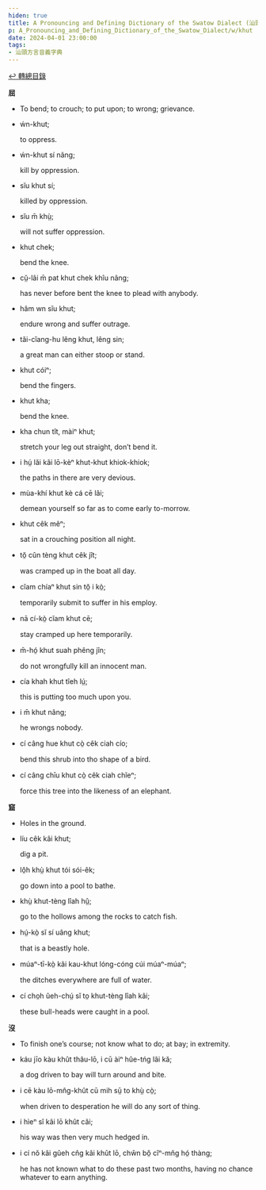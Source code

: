 ```yaml
---
hiden: true
title: A Pronouncing and Defining Dictionary of the Swatow Dialect (汕頭方言音義字典) / khut
p: A_Pronouncing_and_Defining_Dictionary_of_the_Swatow_Dialect/w/khut
date: 2024-04-01 23:00:00
tags: 
- 汕頭方言音義字典
---
```


[↩️ 轉總目錄](/A_Pronouncing_and_Defining_Dictionary_of_the_Swatow_Dialect)


**屈**
- To bend; to crouch; to put upon; to wrong; grievance.

- ẃn-khut;

  to oppress.

- ẃn-khut sí nâng;

  kill by oppression.

- sĭu khut sí;

  killed by oppression.

- sĭu m̄ khṳ̀;

  will not suffer oppression.

- khut chek;

  bend the knee.

- cṳ̆-lâi m̄ pat khut chek khîu nâng;

  has never before bent the knee to plead with anybody.

- hâm wn sĭu khut;

  endure wrong and suffer outrage.

- tăi-cĭang-hu lêng khut, lêng sin;

  a great man can either stoop or stand.

- khut cóiⁿ;

  bend the fingers.

- khut kha;

  bend the knee.

- kha chun tît, màiⁿ khut;

  stretch your leg out straight, don’t bend it.

- i hṳ́ lăi kâi lō-kèⁿ khut-khut khiok-khiok;

  the paths in there are very devious.

- mùa-khí khut kè cá cē lâi;

  demean yourself so far as to come early to-morrow.

- khut cêk mêⁿ;

  sat in a crouching position all night.

- tŏ̤ cûn tèng khut cêk jît;

  was cramped up in the boat all day.

- cĭam chíaⁿ khut sin tŏ̤ i kò̤;

  temporarily submit to suffer in his employ.

- nā cí-kò̤ cĭam khut cē;

  stay cramped up here temporarily.

- m̄-hó̤ khut suah phêng jîn;

  do not wrongfully kill an innocent man.

- cía khah khut tîeh lṳ́;

  this is putting too much upon you.

- i m̄ khut nâng;

  he wrongs nobody.

- cí câng hue khut cò̤ cêk ciah cío;

  bend this shrub into tho shape of a bird.

- cí câng chīu khut cò̤ cêk ciah chĭeⁿ;

  force this tree into the likeness of an elephant.

**窟**
- Holes in the ground.

- líu cêk kâi khut;

  dig a pit.

- lô̤h khṳ̀ khut tói sói-êk;

  go down into a pool to bathe.

- khṳ̀ khut-tèng lîah hṳ̂;

  go to the hollows among the rocks to catch fish.

- hṳ́-kò̤ sĭ sí uâng khut;

  that is a beastly hole.

- múaⁿ-tī-kò̤ kâi kau-khut lóng-cóng cúi múaⁿ-múaⁿ;

  the ditches everywhere are full of water.

- cí cho̤h ûeh-chṳ́ sĭ to̤ khut-tèng lîah kâi;

  these bull-heads were caught in a pool.

**沒**
- To finish one’s course; not know what to do; at bay; in extremity.

- káu jīo kàu khût thâu-lō, i cū àiⁿ hûe-tńg lâi kă;

  a dog driven to bay will turn around and bite.

- i cē kàu lō-mn̂g-khût cū mih sṳ̄ to khṳ̀ cò̤;

  when driven to desperation he will do any sort of thing.

- i hìeⁿ sî kâi lō khût căi;

  his way was then very much hedged in.

- i cí nŏ kâi gûeh cn̂g kâi khût lō, chŵn bô̤ cîⁿ-mn̂g hó̤ thàng;

  he has not known what to do these past two months, having no chance whatever to earn anything.